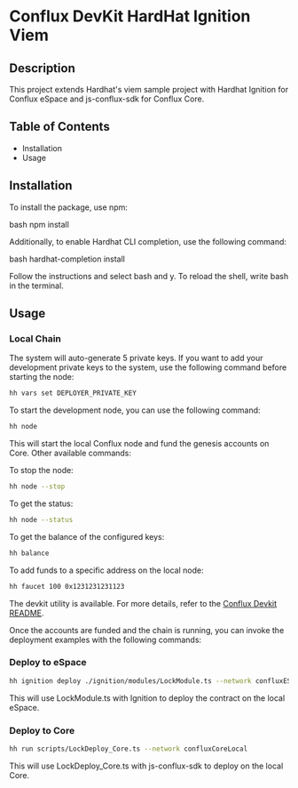 # Conflux DevKit HardHat Ignition Viem

## Description

This project extends Hardhat's viem sample project with Hardhat Ignition for Conflux eSpace and js-conflux-sdk for Conflux Core.

## Table of Contents

- Installation
- Usage

## Installation

To install the package, use npm:

bash npm install 

Additionally, to enable Hardhat CLI completion, use the following command:

bash hardhat-completion install 

Follow the instructions and select bash and y. To reload the shell, write bash in the terminal.

## Usage

### Local Chain

The system will auto-generate 5 private keys. If you want to add your development private keys to the system, use the following command before starting the node:

```bash
hh vars set DEPLOYER_PRIVATE_KEY 
```
To start the development node, you can use the following command:

```bash
hh node 
```
This will start the local Conflux node and fund the genesis accounts on Core. Other available commands:

To stop the node:

```bash
hh node --stop 
```

To get the status:

```bash
hh node --status 
```

To get the balance of the configured keys:

```bash
hh balance 
```

To add funds to a specific address on the local node:

```bash
hh faucet 100 0x1231231231123 
```

The devkit utility is available. For more details, refer to the [Conflux Devkit README](https://github.com/SPCFXDA/conflux-devkit/blob/main/README.md).

Once the accounts are funded and the chain is running, you can invoke the deployment examples with the following commands:

### Deploy to eSpace

```bash
hh ignition deploy ./ignition/modules/LockModule.ts --network confluxESpaceLocal 
```
This will use LockModule.ts with Ignition to deploy the contract on the local eSpace.

### Deploy to Core

```bash
hh run scripts/LockDeploy_Core.ts --network confluxCoreLocal 
```

This will use LockDeploy_Core.ts with js-conflux-sdk to deploy on the local Core.